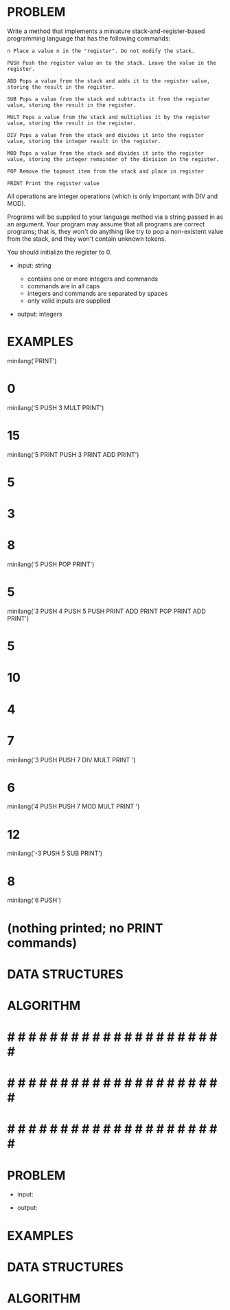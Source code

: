 # PROBLEM
Write a method that implements a miniature stack-and-register-based programming language that has the following commands:

    n Place a value n in the "register". Do not modify the stack.

    PUSH Push the register value on to the stack. Leave the value in the register.

    ADD Pops a value from the stack and adds it to the register value, storing the result in the register.

    SUB Pops a value from the stack and subtracts it from the register value, storing the result in the register.

    MULT Pops a value from the stack and multiplies it by the register value, storing the result in the register.

    DIV Pops a value from the stack and divides it into the register value, storing the integer result in the register.

    MOD Pops a value from the stack and divides it into the register value, storing the integer remainder of the division in the register.

    POP Remove the topmost item from the stack and place in register
    
    PRINT Print the register value

All operations are integer operations (which is only important with DIV and MOD).

Programs will be supplied to your language method via a string passed in as an argument. Your program may assume that all programs are correct programs; that is, they won't do anything like try to pop a non-existent value from the stack, and they won't contain unknown tokens.

You should initialize the register to 0.

- input: string
  - contains one or more integers and commands
  - commands are in all caps
  - integers and commands are separated by spaces
  - only valid inputs are supplied

- output: integers

# EXAMPLES
minilang('PRINT')
# 0

minilang('5 PUSH 3 MULT PRINT')
# 15

minilang('5 PRINT PUSH 3 PRINT ADD PRINT')
# 5
# 3
# 8

minilang('5 PUSH POP PRINT')
# 5

minilang('3 PUSH 4 PUSH 5 PUSH PRINT ADD PRINT POP PRINT ADD PRINT')
# 5
# 10
# 4
# 7

minilang('3 PUSH PUSH 7 DIV MULT PRINT ')
# 6

minilang('4 PUSH PUSH 7 MOD MULT PRINT ')
# 12

minilang('-3 PUSH 5 SUB PRINT')
# 8

minilang('6 PUSH')
# (nothing printed; no PRINT commands)

# DATA STRUCTURES


# ALGORITHM

# # # # # # # # # # # # # # # # # # # # # # #
# # # # # # # # # # # # # # # # # # # # # # # 
# # # # # # # # # # # # # # # # # # # # # # #

# PROBLEM


- input: 

- output:

# EXAMPLES


# DATA STRUCTURES


# ALGORITHM
